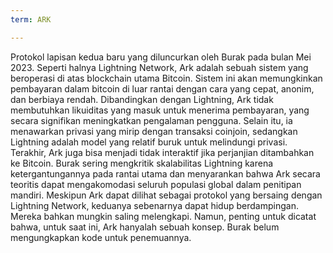 ```yaml
---
term: ARK

---
```

Protokol lapisan kedua baru yang diluncurkan oleh Burak pada bulan Mei 2023. Seperti halnya Lightning Network, Ark adalah sebuah sistem yang beroperasi di atas blockchain utama Bitcoin. Sistem ini akan memungkinkan pembayaran dalam bitcoin di luar rantai dengan cara yang cepat, anonim, dan berbiaya rendah. Dibandingkan dengan Lightning, Ark tidak membutuhkan likuiditas yang masuk untuk menerima pembayaran, yang secara signifikan meningkatkan pengalaman pengguna. Selain itu, ia menawarkan privasi yang mirip dengan transaksi coinjoin, sedangkan Lightning adalah model yang relatif buruk untuk melindungi privasi. Terakhir, Ark juga bisa menjadi tidak interaktif jika perjanjian ditambahkan ke Bitcoin. Burak sering mengkritik skalabilitas Lightning karena ketergantungannya pada rantai utama dan menyarankan bahwa Ark secara teoritis dapat mengakomodasi seluruh populasi global dalam penitipan mandiri. Meskipun Ark dapat dilihat sebagai protokol yang bersaing dengan Lightning Network, keduanya sebenarnya dapat hidup berdampingan. Mereka bahkan mungkin saling melengkapi. Namun, penting untuk dicatat bahwa, untuk saat ini, Ark hanyalah sebuah konsep. Burak belum mengungkapkan kode untuk penemuannya.